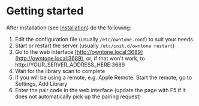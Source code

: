 # Getting started

After installation (see [Installation](installation.md)) do the following:

 1. Edit the configuration file (usually `/etc/owntone.conf`) to suit your
    needs
 2. Start or restart the server (usually `/etc/init.d/owntone restart`)
 3. Go to the web interface [http://owntone.local:3689](http://owntone.local:3689),
    or, if that won't work, to http://YOUR_SERVER_ADDRESS_HERE:3689
 4. Wait for the library scan to complete
 5. If you will be using a remote, e.g. Apple Remote: Start the remote, go to
    Settings, Add Library
 6. Enter the pair code in the web interface (update the page with F5 if it does
    not automatically pick up the pairing request)
